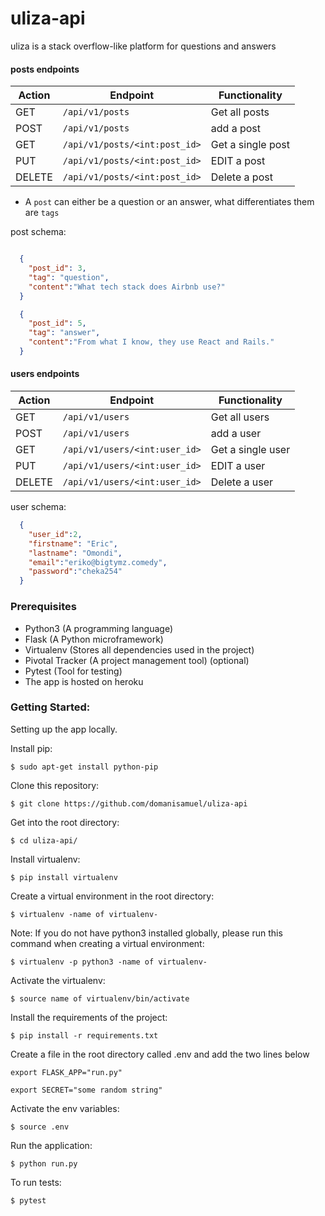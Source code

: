 # uliza-api
uliza is a stack overflow-like platform for questions and answers

#### posts endpoints
| Action| Endpoint | Functionality | 
|----------|----------|---------------|
| GET | `/api/v1/posts`  | Get all posts|
| POST | `/api/v1/posts`  | add a post|
| GET | `/api/v1/posts/<int:post_id>`  | Get a single post|
| PUT | `/api/v1/posts/<int:post_id>`  | EDIT a post|
| DELETE | `/api/v1/posts/<int:post_id>`  | Delete a post|

- A `post` can either be a question or an answer, what differentiates them are `tags`

post schema:
```json

  {
    "post_id": 3,
    "tag": "question",
    "content":"What tech stack does Airbnb use?"
  }

```
```json
  {
    "post_id": 5,
    "tag": "answer",
    "content":"From what I know, they use React and Rails."
  }
```

#### users endpoints
| Action| Endpoint | Functionality | 
|----------|----------|---------------|
| GET | `/api/v1/users`  | Get all users|
| POST | `/api/v1/users`  | add a user|
| GET | `/api/v1/users/<int:user_id>`  | Get a single user|
| PUT | `/api/v1/users/<int:user_id>`  | EDIT a user|
| DELETE | `/api/v1/users/<int:user_id>`  | Delete a user|

user schema:
```json
  {
    "user_id":2,
    "firstname": "Eric",
    "lastname": "Omondi",
    "email":"eriko@bigtymz.comedy",
    "password":"cheka254"
  }

```

### Prerequisites
- Python3 (A programming language)
- Flask (A Python microframework)
- Virtualenv (Stores all dependencies used in the project)
- Pivotal Tracker (A project management tool) (optional)
- Pytest (Tool for testing)
- The app is hosted on heroku

### Getting Started:
Setting up the app locally.

Install pip:

`$ sudo apt-get install python-pip`

Clone this repository:

`$ git clone https://github.com/domanisamuel/uliza-api`

Get into the root directory:

`$ cd uliza-api/`

Install virtualenv:

`$ pip install virtualenv`

Create a virtual environment in the root directory:

`$ virtualenv -name of virtualenv-`

Note: If you do not have python3 installed globally, please run this command when creating a virtual environment:

`$ virtualenv -p python3 -name of virtualenv-`

Activate the virtualenv:

`$ source name of virtualenv/bin/activate`

Install the requirements of the project:

`$ pip install -r requirements.txt`

Create a file in the root directory called .env and add the two lines below

`export FLASK_APP="run.py"`

`export SECRET="some random string"`

Activate the env variables:

`$ source .env`

Run the application:

`$ python run.py`

To run tests:

`$ pytest`
